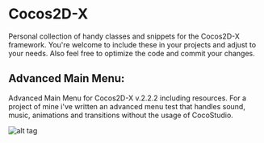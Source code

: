 Cocos2D-X
=========

Personal collection of handy classes and snippets for the Cocos2D-X framework.
You're welcome to include these in your projects and adjust to your needs.
Also feel free to optimize the code and commit your changes.


Advanced Main Menu:
--------------
 Advanced Main Menu for Cocos2D-X v.2.2.2 including resources.
 For a project of mine i've written an advanced menu test that handles sound,
 music, animations and transitions without the usage of CocoStudio. 
 
 ![alt tag](https://raw.github.com/snlbase/Cocos2D-X/master/img/advmm.jpg)
 